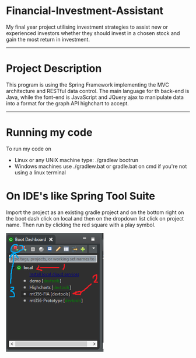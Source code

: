 # Financial-Investment-Assistant
My final year project utilising investment strategies to assist new or experienced investors whether they should invest in a chosen stock and gain the most return in investment.
***
# Project Description
This program is using the Spring Framework implementing the MVC architecture and RESTful data control.
The main language for th back-end is Java, while the font-end is JavaScript and JQuery ajax to manipulate data into a format for the graph API highchart to accept.
***
# Running my code
To run my code on 
 - Linux or any UNIX machine type: ./gradlew bootrun
 - Windows machines use ./gradlew.bat or gradle.bat on cmd if you're not using a linux terminal

# On IDE's like Spring Tool Suite
Import the project as an existing gradle project and on the bottom right on the boot dash click on local and then on the dropdown list click on project name. Then run by clicking the red square with a play symbol.

![Image not found](https://github.com/MichaelWYT/Financial-Investment-Assistant/blob/master/images/Bootdash.png)
